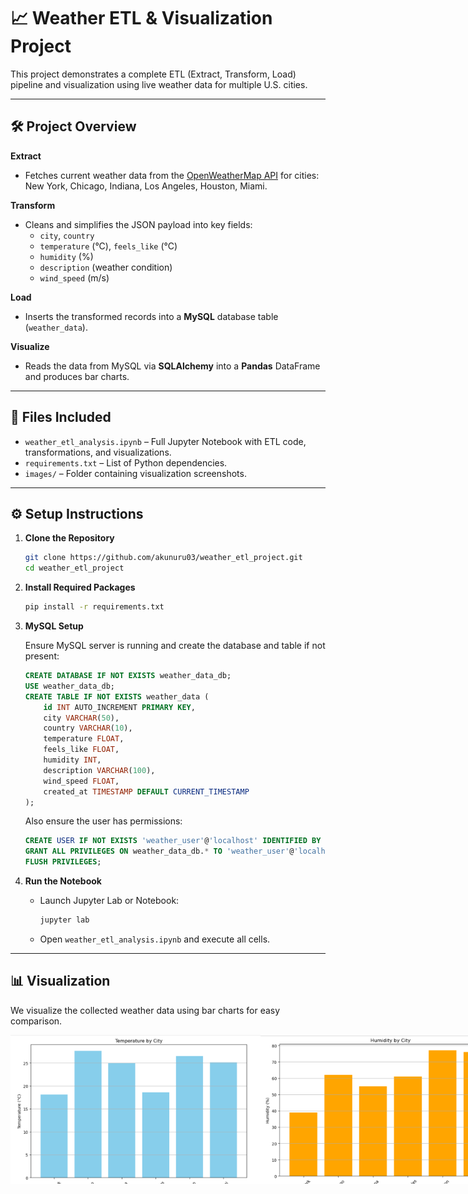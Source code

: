 # 📈 Weather ETL & Visualization Project

This project demonstrates a complete ETL (Extract, Transform, Load) pipeline and visualization using live weather data for multiple U.S. cities.

---

## 🛠 Project Overview

**Extract**  
- Fetches current weather data from the [OpenWeatherMap API](https://openweathermap.org/api) for cities: New York, Chicago, Indiana, Los Angeles, Houston, Miami.

**Transform**  
- Cleans and simplifies the JSON payload into key fields:
  - `city`, `country`
  - `temperature` (°C), `feels_like` (°C)
  - `humidity` (%)
  - `description` (weather condition)
  - `wind_speed` (m/s)

**Load**  
- Inserts the transformed records into a **MySQL** database table (`weather_data`).

**Visualize**  
- Reads the data from MySQL via **SQLAlchemy** into a **Pandas** DataFrame and produces bar charts.

---

## 📂 Files Included

- `weather_etl_analysis.ipynb` – Full Jupyter Notebook with ETL code, transformations, and visualizations.
- `requirements.txt` – List of Python dependencies.
- `images/` – Folder containing visualization screenshots.

---

## ⚙️ Setup Instructions

1. **Clone the Repository**

   ```bash
   git clone https://github.com/akunuru03/weather_etl_project.git
   cd weather_etl_project
   ```

2. **Install Required Packages**

   ```bash
   pip install -r requirements.txt
   ```

3. **MySQL Setup**

   Ensure MySQL server is running and create the database and table if not present:

   ```sql
   CREATE DATABASE IF NOT EXISTS weather_data_db;
   USE weather_data_db;
   CREATE TABLE IF NOT EXISTS weather_data (
       id INT AUTO_INCREMENT PRIMARY KEY,
       city VARCHAR(50),
       country VARCHAR(10),
       temperature FLOAT,
       feels_like FLOAT,
       humidity INT,
       description VARCHAR(100),
       wind_speed FLOAT,
       created_at TIMESTAMP DEFAULT CURRENT_TIMESTAMP
   );
   ```

   Also ensure the user has permissions:

   ```sql
   CREATE USER IF NOT EXISTS 'weather_user'@'localhost' IDENTIFIED BY 'WeatherPass123';
   GRANT ALL PRIVILEGES ON weather_data_db.* TO 'weather_user'@'localhost';
   FLUSH PRIVILEGES;
   ```

4. **Run the Notebook**

   - Launch Jupyter Lab or Notebook:
     ```bash
     jupyter lab
     ```
   - Open `weather_etl_analysis.ipynb` and execute all cells.

---

## 📊 Visualization

We visualize the collected weather data using bar charts for easy comparison.

<div style="display: flex; justify-content: space-around;">

  <img src="images/temperature_chart.png" alt="Temperature Chart" width="400"/>

  <img src="images/humidity_chart.png" alt="Humidity Chart" width="400"/>

</div>



